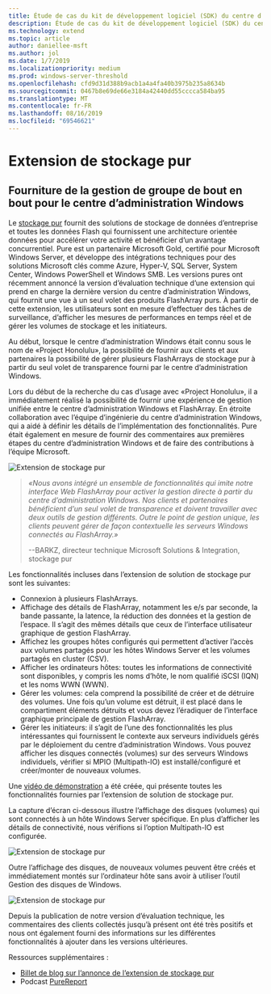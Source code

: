 ```yaml
---
title: Étude de cas du kit de développement logiciel (SDK) du centre d’administration Windows-stockage pur
description: Étude de cas du kit de développement logiciel (SDK) du centre d’administration Windows-stockage pur
ms.technology: extend
ms.topic: article
author: daniellee-msft
ms.author: jol
ms.date: 1/7/2019
ms.localizationpriority: medium
ms.prod: windows-server-threshold
ms.openlocfilehash: cfd9d31d388b9acb1a4a4fa40b3975b235a8634b
ms.sourcegitcommit: 0467b8e69de66e3184a42440dd55cccca584ba95
ms.translationtype: MT
ms.contentlocale: fr-FR
ms.lasthandoff: 08/16/2019
ms.locfileid: "69546621"
---
```

# <a name="pure-storage-extension"></a>Extension de stockage pur

## <a name="providing-end-to-end-array-management-for-windows-admin-center"></a>Fourniture de la gestion de groupe de bout en bout pour le centre d’administration Windows 

Le [stockage pur](https://www.purestorage.com/) fournit des solutions de stockage de données d’entreprise et toutes les données Flash qui fournissent une architecture orientée données pour accélérer votre activité et bénéficier d’un avantage concurrentiel.  Pure est un partenaire Microsoft Gold, certifié pour Microsoft Windows Server, et développe des intégrations techniques pour des solutions Microsoft clés comme Azure, Hyper-V, SQL Server, System Center, Windows PowerShell et Windows SMB. Les versions pures ont récemment annoncé la version d’évaluation technique d’une extension qui prend en charge la dernière version du centre d’administration Windows, qui fournit une vue à un seul volet des produits FlashArray purs.  À partir de cette extension, les utilisateurs sont en mesure d’effectuer des tâches de surveillance, d’afficher les mesures de performances en temps réel et de gérer les volumes de stockage et les initiateurs.

Au début, lorsque le centre d’administration Windows était connu sous le nom de «Project Honolulu», la possibilité de fournir aux clients et aux partenaires la possibilité de gérer plusieurs FlashArrays de stockage pur à partir du seul volet de transparence fourni par le centre d’administration Windows.

Lors du début de la recherche du cas d’usage avec «Project Honolulu», il a immédiatement réalisé la possibilité de fournir une expérience de gestion unifiée entre le centre d’administration Windows et FlashArray. En étroite collaboration avec l’équipe d’ingénierie du centre d’administration Windows, qui a aidé à définir les détails de l’implémentation des fonctionnalités. Pure était également en mesure de fournir des commentaires aux premières étapes du centre d’administration Windows et de faire des contributions à l’équipe Microsoft. 

![Extension de stockage pur](../../media/extend-case-study-purestorage/purestorage-1.png)

> <cite>«Nous avons intégré un ensemble de fonctionnalités qui imite notre interface Web FlashArray pour activer la gestion directe à partir du centre d’administration Windows. Nos clients et partenaires bénéficient d’un seul volet de transparence et doivent travailler avec deux outils de gestion différents. Outre le point de gestion unique, les clients peuvent gérer de façon contextuelle les serveurs Windows connectés au FlashArray.»</cite>
>
> --BARKZ, directeur technique Microsoft Solutions & Integration, stockage pur

Les fonctionnalités incluses dans l’extension de solution de stockage pur sont les suivantes:
- Connexion à plusieurs FlashArrays.
- Affichage des détails de FlashArray, notamment les e/s par seconde, la bande passante, la latence, la réduction des données et la gestion de l’espace. Il s’agit des mêmes détails que ceux de l’interface utilisateur graphique de gestion FlashArray.
- Affichez les groupes hôtes configurés qui permettent d’activer l’accès aux volumes partagés pour les hôtes Windows Server et les volumes partagés en cluster (CSV).
- Afficher les ordinateurs hôtes: toutes les informations de connectivité sont disponibles, y compris les noms d’hôte, le nom qualifié iSCSI (IQN) et les noms WWN (WWN).
- Gérer les volumes: cela comprend la possibilité de créer et de détruire des volumes. Une fois qu’un volume est détruit, il est placé dans le compartiment éléments détruits et vous devez l’éradiquer de l’interface graphique principale de gestion FlashArray.
- Gérer les initiateurs: il s’agit de l’une des fonctionnalités les plus intéressantes qui fournissent le contexte aux serveurs individuels gérés par le déploiement du centre d’administration Windows. Vous pouvez afficher les disques connectés (volumes) sur des serveurs Windows individuels, vérifier si MPIO (Multipath-IO) est installé/configuré et créer/monter de nouveaux volumes.

Une [vidéo de démonstration](https://youtu.be/IFAeCAd6V2g) a été créée, qui présente toutes les fonctionnalités fournies par l’extension de solution de stockage pur. 

La capture d’écran ci-dessous illustre l’affichage des disques (volumes) qui sont connectés à un hôte Windows Server spécifique. En plus d’afficher les détails de connectivité, nous vérifions si l’option Multipath-IO est configurée.

![Extension de stockage pur](../../media/extend-case-study-purestorage/purestorage-2.png)

Outre l’affichage des disques, de nouveaux volumes peuvent être créés et immédiatement montés sur l’ordinateur hôte sans avoir à utiliser l’outil Gestion des disques de Windows.

![Extension de stockage pur](../../media/extend-case-study-purestorage/purestorage-3.png)

Depuis la publication de notre version d’évaluation technique, les commentaires des clients collectés jusqu’à présent ont été très positifs et nous ont également fourni des informations sur les différentes fonctionnalités à ajouter dans les versions ultérieures. 

Ressources supplémentaires :
- [Billet de blog sur l’annonce de l’extension de stockage pur](https://blog.purestorage.com/tech-preview-of-the-pure-storage-extension-for-windows-admin-center/)
- Podcast [PureReport](https://itunes.apple.com/podcast/windows-admin-center-extension-from-pure-storage/id1392639991?i=1000424316130&mt=2)
